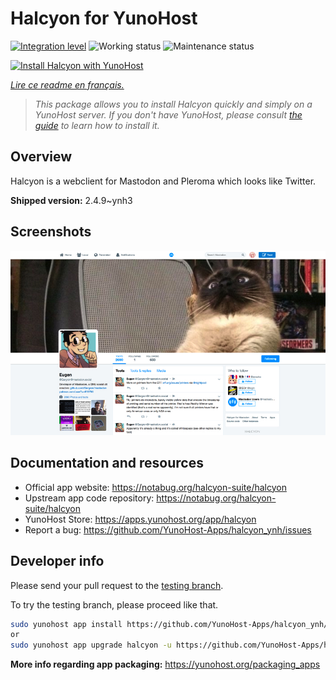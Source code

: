<!--
N.B.: This README was automatically generated by https://github.com/YunoHost/apps/tree/master/tools/README-generator
It shall NOT be edited by hand.
-->

# Halcyon for YunoHost

[![Integration level](https://dash.yunohost.org/integration/halcyon.svg)](https://dash.yunohost.org/appci/app/halcyon) ![Working status](https://ci-apps.yunohost.org/ci/badges/halcyon.status.svg) ![Maintenance status](https://ci-apps.yunohost.org/ci/badges/halcyon.maintain.svg)

[![Install Halcyon with YunoHost](https://install-app.yunohost.org/install-with-yunohost.svg)](https://install-app.yunohost.org/?app=halcyon)

*[Lire ce readme en français.](./README_fr.md)*

> *This package allows you to install Halcyon quickly and simply on a YunoHost server.
If you don't have YunoHost, please consult [the guide](https://yunohost.org/#/install) to learn how to install it.*

## Overview

Halcyon is a webclient for Mastodon and Pleroma which looks like Twitter.


**Shipped version:** 2.4.9~ynh3

## Screenshots

![Screenshot of Halcyon](./doc/screenshots/preview0.png)

## Documentation and resources

* Official app website: <https://notabug.org/halcyon-suite/halcyon>
* Upstream app code repository: <https://notabug.org/halcyon-suite/halcyon>
* YunoHost Store: <https://apps.yunohost.org/app/halcyon>
* Report a bug: <https://github.com/YunoHost-Apps/halcyon_ynh/issues>

## Developer info

Please send your pull request to the [testing branch](https://github.com/YunoHost-Apps/halcyon_ynh/tree/testing).

To try the testing branch, please proceed like that.

``` bash
sudo yunohost app install https://github.com/YunoHost-Apps/halcyon_ynh/tree/testing --debug
or
sudo yunohost app upgrade halcyon -u https://github.com/YunoHost-Apps/halcyon_ynh/tree/testing --debug
```

**More info regarding app packaging:** <https://yunohost.org/packaging_apps>

